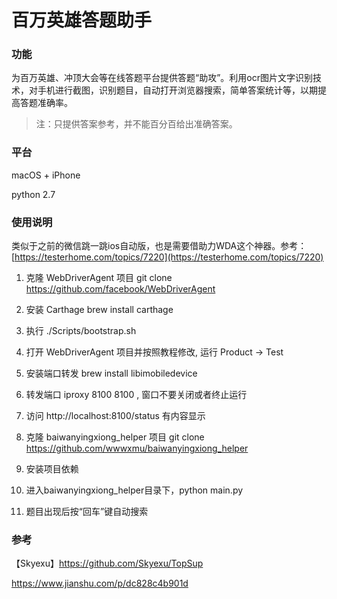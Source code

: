 # 百万英雄答题助手

### 功能
为百万英雄、冲顶大会等在线答题平台提供答题“助攻”。利用ocr图片文字识别技术，对手机进行截图，识别题目，自动打开浏览器搜索，简单答案统计等，以期提高答题准确率。
> 注：只提供答案参考，并不能百分百给出准确答案。

### 平台
macOS + iPhone

python 2.7

### 使用说明
类似于之前的微信跳一跳ios自动版，也是需要借助力WDA这个神器。参考：[https://testerhome.com/topics/7220](https://testerhome.com/topics/7220)
1. 克隆 WebDriverAgent 项目 git clone https://github.com/facebook/WebDriverAgent
2. 安装 Carthage brew install carthage
3. 执行 ./Scripts/bootstrap.sh
4. 打开 WebDriverAgent 项目并按照教程修改, 运行 Product -> Test
5. 安装端口转发 brew install libimobiledevice
6. 转发端口 iproxy 8100 8100 , 窗口不要关闭或者终止运行
7. 访问 http://localhost:8100/status 有内容显示

8. 克隆 baiwanyingxiong_helper 项目 git clone https://github.com/wwwxmu/baiwanyingxiong_helper
9. 安装项目依赖
10. 进入baiwanyingxiong_helper目录下，python main.py
11. 题目出现后按“回车”键自动搜索

### 参考
【Skyexu】https://github.com/Skyexu/TopSup

https://www.jianshu.com/p/dc828c4b901d
